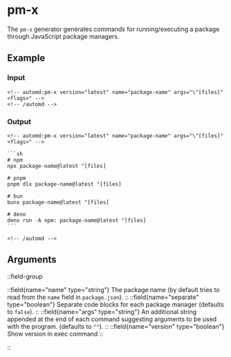 # pm-x

The `pm-x` generator generates commands for running/executing a package through JavaScript package managers.

## Example

<!-- automd:example generator=pm-x version=latest name="package-name" args="[files] <flags>" -->

### Input

    <!-- automd:pm-x version="latest" name="package-name" args="\"[files]" <flags>" -->
    <!-- /automd -->

### Output

    <!-- automd:pm-x version="latest" name="package-name" args="\"[files]" <flags>" -->

    ```sh
    # npm
    npx package-name@latest "[files]

    # pnpm
    pnpm dlx package-name@latest "[files]

    # bun
    bunx package-name@latest "[files]

    # deno
    deno run -A npm: package-name@latest "[files]
    ```

    <!-- /automd -->

<!-- /automd -->

## Arguments

::field-group

::field{name="name" type="string"}
The package name (by default tries to read from the `name` field in `package.json`).
::
::field{name="separate" type="boolean"}
Separate code blocks for each package manager (defaults to `false`).
::
::field{name="args" type="string"}
An additional string appended at the end of each command suggesting arguments to be used with the program. (defaults to `""`).
::
::field{name="version" type="boolean"}
Show version in exec command
::

::
